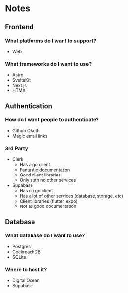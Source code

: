 # Notes

## Frontend
### What platforms do I want to support?
* Web

### What frameworks do I want to use?
* Astro
* SvelteKit
* Next.js
* HTMX

## Authentication
### How do I want people to authenticate?
* Github OAuth
* Magic email links

### 3rd Party
* Clerk
    + Has a go client
    + Fantastic documentation
    + Good client libraries
    - Only auth no other services
* Supabase
    + Has no go client
    + Has a lot of other services (database, storage, etc)
    + Client libraries (flutter, expo)
    - Not as good documentation


## Database
### What database do I want to use?
* Postgres
* CockroachDB
* SQLite

### Where to host it?
* Digital Ocean
* Supabase


